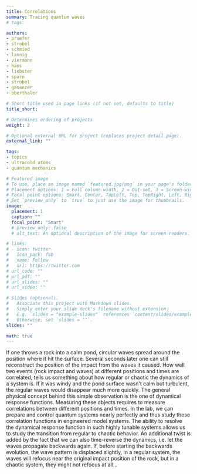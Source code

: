 ```yaml
---
title: Correlations
summary: Tracing quantum waves
# tags:

authors:
- pruefer
- strobel
- schmied
- lannig
- viermann
- hans
- liebster
- sparn
- strobel
- gasenzer
- oberthaler

# Short title used in page links (if not set, defaults to title)
title_short:

# Determines ordering of projects
weight: 2

# Optional external URL for project (replaces project detail page).
external_link: ""

tags:
- topics
- ultracold atoms
- quantum mechanics

# Featured image
# To use, place an image named `featured.jpg/png` in your page's folder.
# Placement options: 1 = Full column width, 2 = Out-set, 3 = Screen-width
# Focal point options: Smart, Center, TopLeft, Top, TopRight, Left, Right, BottomLeft, Bottom, BottomRight
# Set `preview_only` to `true` to just use the image for thumbnails.
image:
  placement: 1
  caption: ""
  focal_point: "Smart"
  # preview_only: false
  # alt_text: An optional description of the image for screen readers.

# links:
# - icon: twitter
#   icon_pack: fab
#   name: Follow
#   url: https://twitter.com
# url_code: ""
# url_pdf: ""
# url_slides: ""
# url_video: ""

# Slides (optional).
#   Associate this project with Markdown slides.
#   Simply enter your slide deck's filename without extension.
#   E.g. `slides = "example-slides"` references `content/slides/example-slides.md`.
#   Otherwise, set `slides = ""`.
slides: ""

math: true
---
```


If one throws a rock into a calm pond, circular waves spread around the position where it hit the surface. Several seconds later one can still reconstruct the position of the impact from the waves it caused. How well two events (rock impact and waves) at different positions and times are correlated, tells us something about how regular or chaotic the dynamics of a system is. If it was windy and the pond surface wasn't calm but turbulent, the regular waves would disappear much more quickly. The general physical concept behind this simple observation is the one of dynamical response functions. Measuring these objects requires to measure correlations between different positions and times.
In the lab, we can prepare and control quantum systems nearly perfectly and thus study these correlation functions in engineered model systems. The ability to resolve the dynamical response function in such highly tunable systems allows us to study the transition from regular to chaotic behavior. An additional twist is added by the fact that we can also time-reverse the dynamics, i.e. let the waves propagate backwards again. If, before starting the backwards evolution, the wave pattern is displaced slightly, in a regular system, the waves will refocus near the original impact position of the rock, but in a chaotic system, they might not refocus at all...
